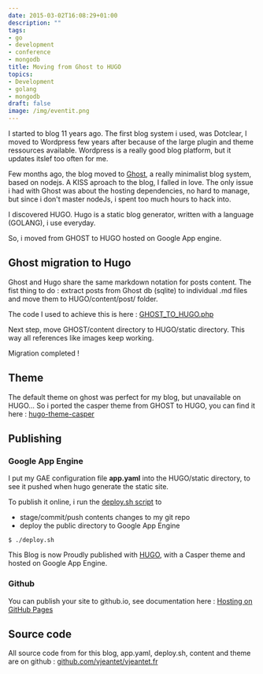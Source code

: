 ```yaml
---
date: 2015-03-02T16:08:29+01:00
description: ""
tags:
- go
- development
- conference
- mongodb
title: Moving from Ghost to HUGO
topics:
- Development
- golang
- mongodb
draft: false
image: /img/eventit.png
---
```


I started to blog 11 years ago.
The first blog system i used, was Dotclear, I moved to Wordpress few years after because of the large plugin and theme ressources available.
Wordpress is a really good blog platform, but it updates itslef too often for me.

Few months ago, the blog moved to [Ghost](https://ghost.org), a really minimalist blog system, based on nodejs.
A KISS aproach to the blog, I falled in love.
The only issue i had with Ghost was about the hosting dependencies, no hard to manage, but since i don't master nodeJs, i spent too much hours to hack into.

I discovered HUGO.
Hugo is a static blog generator, written with a language (GOLANG), i use everyday.

So, i moved from GHOST to HUGO hosted on Google App engine.

## Ghost migration to Hugo
Ghost and Hugo share the same markdown notation for posts content.
The fist thing to do : extract posts from Ghost db (sqlite) to individual .md files and move them to HUGO/content/post/ folder.

The code I used to achieve this is here : [GHOST_TO_HUGO.php](https://gist.github.com/vjeantet/d1f6cf824a2344dd6b4e)

Next step, move GHOST/content directory to HUGO/static directory.
This way all references like images keep working.

Migration completed !

## Theme
The default theme on ghost was perfect for my blog, but unavailable on HUGO… So i ported the casper theme from GHOST to HUGO, you can find it here : [hugo-theme-casper](https://github.com/vjeantet/hugo-theme-casper)

## Publishing
### Google App Engine
I put my GAE configuration file **app.yaml**  into the HUGO/static directory, to see it pushed when hugo generate the static site.

To publish it online, i run the [deploy.sh script](https://github.com/vjeantet/vjeantet.fr/blob/master/deploy.sh) to

* stage/commit/push contents changes to my git repo
* deploy the public directory to Google App Engine

```
$ ./deploy.sh
```

This Blog is now Proudly published with [HUGO](http://gohugo.io), with a Casper theme and hosted on Google App Engine.

### Github
You can publish your site to github.io, see documentation here : [Hosting on GitHub Pages](http://gohugo.io/tutorials/github-pages-blog/)

## Source code
All source code from for this blog, app.yaml, deploy.sh, content and theme are on github : [github.com/vjeantet/vjeantet.fr](https://github.com/vjeantet/vjeantet.fr)
